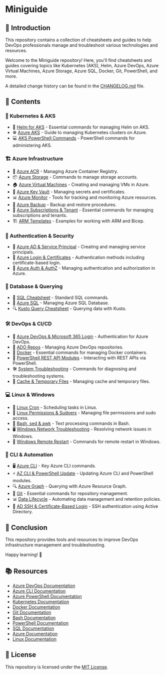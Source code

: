 # Miniguide

## 📌 Introduction
This repository contains a collection of cheatsheets and guides to help DevOps professionals manage and troubleshoot various technologies and resources.

Welcome to the Miniguide repository! Here, you'll find cheatsheets and guides covering topics like Kubernetes (AKS), Helm, Azure DevOps, Azure Virtual Machines, Azure Storage, Azure SQL, Docker, Git, PowerShell, and more.

A detailed change history can be found in the [CHANGELOG.md](changelog.txt) file.

## 📂 Contents

### 🚀 Kubernetes & AKS
- 🐳 [Helm for AKS](aks-helm-cheatsheet.md) - Essential commands for managing Helm on AKS.
- ☸️ [Azure AKS](aks-cheatsheet.md) - Guide to managing Kubernetes clusters on Azure.
- 💻 [AKS PowerShell Commands](aks.md) - PowerShell commands for administering AKS.

### 🏗️ Azure Infrastructure
- 🎯 [Azure ACR](azure-acr-cheatsheet.md) - Managing Azure Container Registry.
- 📦 [Azure Storage](azure-storage-cheatsheet.md) - Commands to manage storage accounts.
- 🏠 [Azure Virtual Machines](azure-vm-cheatsheet.md) - Creating and managing VMs in Azure.
- 🔑 [Azure Key Vault](azure-keyvault-cheatsheet.md) - Managing secrets and certificates.
- 📊 [Azure Monitor](azure-monitoring-cheatsheet.md) - Tools for tracking and monitoring Azure resources.
- 🔄 [Azure Backup](azure-backup-cheatsheet.md) - Backup and restore procedures.
- 🏢 [Azure Subscriptions & Tenant](azure-subscriptions-tenant-cheatsheet.md) - Essential commands for managing subscriptions and tenants.
- 🏗️ [ARM Templates](arm-templates-cheatsheet.md) - Examples for working with ARM and Bicep.

### 🔐 Authentication & Security
- 🔑 [Azure AD & Service Principal](az-ad-serviceprincipal-cheatsheet.md) - Creating and managing service principals.
- 🔐 [Azure Login & Certificates](az-login-certificates-cheatsheet.md) - Authentication methods including certificate-based login.
- 🔄 [Azure Auth & AuthZ](azure-auth-authz-cheatsheet.md) - Managing authentication and authorization in Azure.

### 💾 Database & Querying
- 📜 [SQL Cheatsheet](sql-cheatsheet.md) - Standard SQL commands.
- 🏦 [Azure SQL](azure-sql-cheatsheet.md) - Managing Azure SQL Database.
- 🔍 [Kusto Query Cheatsheet](kusto-cheatsheet.md) - Querying data with Kusto.

### 🛠️ DevOps & CI/CD
- 🔄 [Azure DevOps & Microsoft 365 Login](azure-devops-m365-login-cheatsheet.md) - Authentication for Azure DevOps.
- 📂 [ADO Repos](ado-repos-cheatsheet.md) - Managing Azure DevOps repositories.
- 🔨 [Docker](docker-cheatsheet.md) - Essential commands for managing Docker containers.
- 🔧 [PowerShell REST API Modules](powershell-restapi-modules-cheatsheet.md) - Interacting with REST APIs via PowerShell.
- 🛠️ [System Troubleshooting](system-troubleshooting-cheatsheet.md) - Commands for diagnosing and troubleshooting systems.
- 💾 [Cache & Temporary Files](cache-temp-files-cheatsheet.md) - Managing cache and temporary files.

### 💻 Linux & Windows
- 🐧 [Linux Cron](cron-linux-cheatsheet.md) - Scheduling tasks in Linux.
- 🔐 [Linux Permissions & Sudoers](linux-permissions-cheatsheet.md) - Managing file permissions and sudo access.
- 📜 [Bash, sed & awk](bash-sed-awk-cheatsheet.md) - Text processing commands in Bash.
- 🖥️ [Windows Network Troubleshooting](windows-network-cheatsheet.md) - Resolving network issues in Windows.
- 🔄 [Windows Remote Restart](windows-remote-restart-cheatsheet.md) - Commands for remote restart in Windows.

### 🔗 CLI & Automation
- 🖥️ [Azure CLI](az-cli-cheatsheet.md) - Key Azure CLI commands.
- ⚡ [AZ CLI & PowerShell Update](azcli-powershell-update-cheatsheet.md) - Updating Azure CLI and PowerShell modules.
- 🔍 [Azure Graph](az-graph-cheatsheet.md) - Querying with Azure Resource Graph.
- 🔀 [Git](git-cheatsheet.md) - Essential commands for repository management.
- 📊 [Data Lifecycle](data-lifecycle-cheatsheet.md) - Automating data management and retention policies.
- 🔑 [AD SSH & Certificate-Based Login](ad-ssh-cert-login-cheatsheet.md) - SSH authentication using Active Directory.

## 🎯 Conclusion
This repository provides tools and resources to improve DevOps infrastructure management and troubleshooting.

Happy learning! 🚀

## 📚 Resources
- [Azure DevOps Documentation](https://docs.microsoft.com/en-us/azure/devops/?view=azure-devops)
- [Azure CLI Documentation](https://docs.microsoft.com/en-us/cli/azure/?view=azure-cli-latest)
- [Azure PowerShell Documentation](https://docs.microsoft.com/en-us/powershell/azure/?view=azps-7.1.0)
- [Kubernetes Documentation](https://kubernetes.io/docs/home/)
- [Docker Documentation](https://docs.docker.com/)
- [Git Documentation](https://git-scm.com/doc)
- [Bash Documentation](https://www.gnu.org/software/bash/manual/bash.html)
- [PowerShell Documentation](https://docs.microsoft.com/en-us/powershell/)
- [SQL Documentation](https://dev.mysql.com/doc/)
- [Azure Documentation](https://docs.microsoft.com/en-us/azure/?product=featured)
- [Linux Documentation](https://www.kernel.org/doc/html/latest/index.html)
  
## 📝 License
This repository is licensed under the [MIT License](LICENSE).
